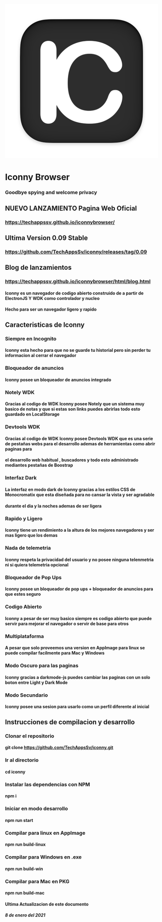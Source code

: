 # ![Esta es una imagen de ejemplo](https://github.com/TechAppsSv/iconnybrowser/blob/gh-pages/logo%20de%20iconny.png)
# Iconny Browser
### Goodbye spying and welcome privacy

## NUEVO LANZAMIENTO Pagina Web Oficial
###  https://techappssv.github.io/iconnybrowser/

## Ultima Version 0.09 Stable
###  https://github.com/TechAppsSv/iconny/releases/tag/0.09

## Blog de lanzamientos
### https://techappssv.github.io/iconnybrowser/html/blog.html

#### Iconny es un navegador de codigo abierto construido de a partir de ElectronJS Y WDK como controlador y nucleo
#### Hecho para ser un navegador ligero y rapido 

## Caracteristicas de Iconny
### Siempre en Incognito
#### Iconny esta hecho para que no se guarde tu historial pero sin perder tu informacion al cerrar el navegador
### Bloqueador de anuncios
#### Iconny posee un bloqueador de anuncios integrado 
###  Notely WDK
#### Gracias al codigo de WDK Iconny posee Notely que un sistema muy basico de notas y que si estas son links puedes abrirlas todo esto guardado en LocalStorage
###  Devtools WDK 
####  Gracias al codigo de WDK Iconny posee Devtools WDK que es una serie de pestañas webs para el desarrollo ademas de herramientas como abrir paginas para 
#### el desarrollo web habitual , buscadores y todo esto administrado mediantes pestañas de Boostrap
### Interfaz Dark 
#### La interfaz en modo dark de Iconny gracias a los estilos CSS de Monocromatix que esta diseñada para no cansar la vista y ser agradable
#### durante el dia y la noches ademas de ser ligera
### Rapido y Ligero
#### Iconny tiene un rendimiento a la altura de los mejores navegadores y ser mas ligero que los demas 
### Nada de telemetria
#### Iconny respeta la privacidad del usuario y no posee ninguna telenmetria ni si quiera telemetria opcional
### Bloqueador de Pop Ups
#### Iconny posee un bloqueador de pop ups + bloqueador de anuncios para que estes seguro
### Codigo Abierto 
#### Iconny a pesar de ser muy basico siempre es codigo abierto que puede servir para mejorar el navegador o servir de base para otros
### Multiplataforma 
#### A pesar que solo proveemos una version en AppImage para linux se puede compilar facilmente para Mac y Windows
### Modo Oscuro para las paginas
#### Iconny gracias a darkmode-js puedes cambiar las paginas con un solo boton entre Light y Dark Mode

### Modo Secundario
#### Iconny posee una sesion para usarlo como un perfil diferente al inicial

## Instrucciones de compilacion y desarrollo 
### Clonar el repositorio
#### git clone https://github.com/TechAppsSv/iconny.git
### Ir al directorio
#### cd iconny
### Instalar las dependencias con NPM
#### npm i  
### Iniciar en modo desarrollo
#### npm run start
### Compilar para linux en AppImage
#### npm run build-linux
### Compilar para Windows en .exe
#### npm run build-win
### Compilar para Mac en PKG
#### npm run build-mac

#### Ultima Actualizacion de este documento
##### 8 de enero del 2021
